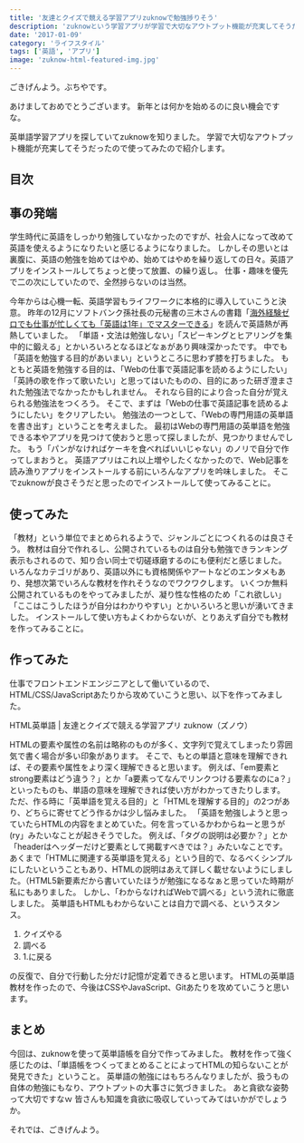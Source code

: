 ```yaml
---
title: '友達とクイズで競える学習アプリzuknowで勉強捗りそう'
description: 'zuknowという学習アプリが学習で大切なアウトプット機能が充実してそうだったので使ってみたので紹介します。'
date: '2017-01-09'
category: 'ライフスタイル'
tags: ['英語', 'アプリ']
image: 'zuknow-html-featured-img.jpg'
---
```


ごきげんよう。ぶちやです。

あけましておめでとうございます。
新年とは何かを始めるのに良い機会ですな。

英単語学習アプリを探していてzuknowを知りました。
学習で大切なアウトプット機能が充実してそうだったので使ってみたので紹介します。

## 目次

## 事の発端

学生時代に英語をしっかり勉強していなかったのですが、社会人になって改めて英語を使えるようになりたいと感じるようになりました。
しかしその思いとは裏腹に、英語の勉強を始めてはやめ、始めてはやめを繰り返しての日々。英語アプリをインストールしてちょっと使って放置、の繰り返し。
仕事・趣味を優先で二の次にしていたので、全然捗らないのは当然。

今年からは心機一転、英語学習もライフワークに本格的に導入していこうと決意。
昨年の12月にソフトバンク孫社長の元秘書の三木さんの書籍「<a href="https://www.amazon.co.jp/dp/B00Q7QZ722/ref=dp-kindle-redirect?_encoding=UTF8&btkr=1" target="_blank">海外経験ゼロでも仕事が忙しくても「英語は1年」でマスターできる</a>」を読んで英語熱が再熱していました。
「単語・文法は勉強しない」「スピーキングとヒアリングを集中的に鍛える」とかいろいろとなるほどなぁがあり興味深かったです。
中でも「英語を勉強する目的があいまい」というところに思わず膝を打ちました。
もともと英語を勉強する目的は、「Webの仕事で英語記事を読めるようにしたい」「英詩の歌を作って歌いたい」と思ってはいたものの、目的にあった研ぎ澄まされた勉強法でなかったかもしれません。
それなら目的により合った自分が覚えられる勉強法をつくろう。
そこで、まずは「Webの仕事で英語記事を読めるようにしたい」をクリアしたい。
勉強法の一つとして、「Webの専門用語の英単語を書き出す」ということを考えました。
最初はWebの専門用語の英単語を勉強できる本やアプリを見つけて使おうと思って探しましたが、見つかりませんでした。
もう「パンがなければケーキを食べればいいじゃない」のノリで自分で作ってしまおうと。
英語アプリはこれ以上増やしたくなかったので、Web記事を読み漁りアプリをインストールする前にいろんなアプリを吟味しました。
そこでzuknowが良さそうだと思ったのでインストールして使ってみることに。

## 使ってみた

「教材」という単位でまとめられるようで、ジャンルごとにつくれるのは良さそう。
教材は自分で作れるし、公開されているものは自分も勉強できランキング表示もされるので、知り合い同士で切磋琢磨するのにも便利だと感じました。
いろんなカテゴリがあり、英語以外にも資格関係やアートなどのエンタメもあり、発想次第でいろんな教材を作れそうなのでワクワクします。
いくつか無料公開されているものをやってみましたが、凝り性な性格のため「これ欲しい」「ここはこうしたほうが自分はわかりやすい」とかいろいろと思いが湧いてきました。
インストールして使い方もよくわからないが、とりあえず自分でも教材を作ってみることに。

## 作ってみた

仕事でフロントエンドエンジニアとして働いているので、HTML/CSS/JavaScriptあたりから攻めていこうと思い、以下を作ってみました。

HTML英単語 | 友達とクイズで競える学習アプリ zuknow（ズノウ）

HTMLの要素や属性の名前は略称のものが多く、文字列で覚えてしまったり雰囲気で書く場合が多い印象があります。
そこで、もとの単語と意味を理解できれば、その要素や属性をより深く理解できると思います。
例えば、「em要素とstrong要素はどう違う？」とか「a要素ってなんでリンクつける要素なのにa？」といったものも、単語の意味を理解できれば使い方がわかってきたりします。
ただ、作る時に「英単語を覚える目的」と「HTMLを理解する目的」の2つがあり、どちらに寄せてどう作るかは少し悩みました。
「英語を勉強しようと思っていたらHTMLの内容をまとめていた。何を言っているかわからねーと思うが(ry」みたいなことが起きそうでした。
例えば、「タグの説明は必要か？」とか「headerはヘッダーだけど要素として掲載すべきでは？」みたいなことです。
あくまで「HTMLに関連する英単語を覚える」という目的で、なるべくシンプルにしたいということもあり、HTMLの説明はあえて詳しく載せないようにしました。（HTML5新要素だから書いていたほうが勉強になるなぁと思っていた時期が私にもありました。
しかし、「わからなければWebで調べる」という流れに徹底しました。
英単語もHTMLもわからないことは自力で調べる、というスタンス。

1. クイズやる
2. 調べる
3. 1.に戻る

の反復で、自分で行動した分だけ記憶が定着できると思います。
HTMLの英単語教材を作ったので、今後はCSSやJavaScript、Gitあたりを攻めていこうと思います。

## まとめ

今回は、zuknowを使って英単語帳を自分で作ってみました。
教材を作って強く感じたのは、「単語帳をつくってまとめることによってHTMLの知らないことが発見できた」ということ。
英単語の勉強にはもちろんなりましたが、扱うもの自体の勉強にもなり、アウトプットの大事さに気づきました。
あと貪欲な姿勢って大切ですなｗ
皆さんも知識を貪欲に吸収していってみてはいかがでしょうか。

それでは、ごきげんよう。
